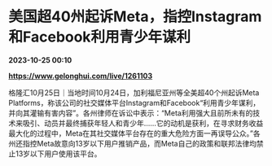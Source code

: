 # 美国超40州起诉Meta，指控Instagram和Facebook利用青少年谋利

**2023-10-25 00:10**

**https://www.gelonghui.com/live/1261103**

格隆汇10月25日｜当地时间10月24日，加利福尼亚州等全美超40个州起诉Meta Platforms，称该公司的社交媒体平台Instagram和Facebook“利用青少年谋利，并向其灌输有害内容”。各州律师在诉讼中表示：“Meta利用强大且前所未有的技术来吸引、动员并最终捕获年轻人和青少年……它的动机是获利，在寻求财务收益最大化的过程中，Meta在其社交媒体平台存在的重大危险方面一再误导公众。”各州还指控Meta故意向13岁以下用户推销产品，而Meta自己的政策和联邦法律均禁止13岁以下用户使用该平台。